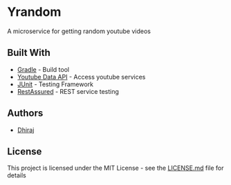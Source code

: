 # Yrandom

A microservice for getting random youtube videos

## Built With

-   [Gradle](https://gradle.org/) - Build tool
-   [Youtube Data API](https://developers.google.com/youtube/v3/) - Access youtube services
-   [JUnit](https://junit.org/) - Testing Framework
-   [RestAssured](http://rest-assured.io/) - REST service testing

## Authors

-   [Dhiraj](https://github.com/dhiraj072)

## License

This project is licensed under the MIT License - see the [LICENSE.md](LICENSE.md) file for details

